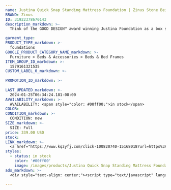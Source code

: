 ```yaml
---
name: Justina Quick Snap Standing Mattress Foundation | Zinus Stone Beige / 14" / Full
BRAND: Zinus
ID: 31922378670143
description_markdown: >-
  Think of the GOOD DESIGN™ award winning Justina Foundation as a box spring and base frame, rolled into one. It snaps together in minutes and is built sturdy with a steel frame and wooden legs. With a fabric cover that gives it an upholstered look, it’s the fanciest box spring you’ll ever lay eyes on. The fanciest, and the most functional.

garment_type:
PRODUCT_TYPE_markdown: >-
  foundations
GOOGLE_PRODUCT_CATEGORY_NAME_markdown: >-
  Furniture > Beds & Accessories > Beds & Bed Frames
ITEM_GROUP_ID_markdown: >-
  1579161321535
CUSTOM_LABEL_0_markdown: >-
  
PROMOTION_ID_markdown: >-
  
LAST_UPDATED_markdown: >-
  2024-01-25T06:34:24.181-08:00
AVAILABILITY_markdown: >-
  AVAILABILITY: <span style="color: #00ff00;">in stock</span>
COLOR:
CONDITION_markdown: >-
  CONDITION: new
SIZE_markdown: >-
  SIZE: Full
price: 339.00 USD
stock: 
LINK_markdown: >-
  <a href="https://www.kqzyfj.com/click-100820740-15168018?url=https%3A%2F%2Fwww.zinus.com%2Fproducts%2Fjustina-quick-snap-standing-mattress-foundation-11-inch%3Fvariant%3D31922378670143" target="_blank" style="display: inline-block; padding: 10px 20px; font-size: 16px; text-align: center; text-decoration: none; cursor: pointer; border: 1px solid #3498db; color: #3498db; background-color: #fff; border-radius: 5px; transition: background-color 0.3s;">Go to Product</a>
styles:
  - status: in stock
    color: '#00ff00'
    image: /images/products/Justina Quick Snap Standing Mattress Foundation _ Zinus Stone Beige _ 14_ _ Full/1579161321535_15_Justina_Metal_Mattress_Foundation_11__Grey.jpg
ads_markdown: >-
  <div style="text-align: center;"><script type="text/javascript" language="javascript" src="https://www.anrdoezrs.net/placeholder-52386842?target=_top&mouseover=N"></script></div>

---
```


